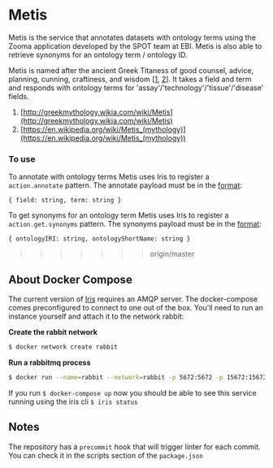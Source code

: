 # Metis
Metis is the service that annotates datasets with ontology terms using the Zooma application developed by the SPOT team at EBI. Metis is also able to retrieve synonyms for an ontology term / ontology ID.

Metis is named after the ancient Greek Titaness of good counsel, advice, planning, cunning, craftiness, and wisdom [[1](http://greekmythology.wikia.com/wiki/Metis), [2](https://en.wikipedia.org/wiki/Metis_(mythology))].
It takes a field and term and responds with ontology terms for 'assay'/'technology'/'tissue'/'disease' fields.

1. [http://greekmythology.wikia.com/wiki/Metis](http://greekmythology.wikia.com/wiki/Metis)
2. [https://en.wikipedia.org/wiki/Metis_(mythology)](https://en.wikipedia.org/wiki/Metis_(mythology))

### To use
To annotate with ontology terms Metis uses Iris to register a `action.annotate` pattern.
The annotate payload must be in the [format](schemas/annotate-is-valid.json):
```
{ field: string, term: string }
```

To get synonyms for an ontology term Metis uses Iris to register a `action.get.synonyms` pattern.
The synonyms payload must be in the [format](schemas/synonyms-is-valid.json):
```
{ ontologyIRI: string, ontologyShortName: string }
```


>>>>>>> origin/master

## About Docker Compose

The current version of [Iris](https://github.com/repositive/iris-js) requires an AMQP server. The docker-compose comes preconfigured to connect to one out of the box. You'll need to run an instance yourself and attach it to the network rabbit:

**Create the rabbit network**
```bash
$ docker network create rabbit
```

**Run a rabbitmq process**
```bash
$ docker run --name=rabbit --network=rabbit -p 5672:5672 -p 15672:15672 -d rabbitmq:3-management
```

If you run  `$ docker-compose up` now you should be able to see this service running using the iris cli `$ iris status`

## Notes

The repository has a `precommit` hook that will trigger linter for each commit. You can check it in the scripts section of the `package.json`
